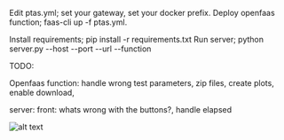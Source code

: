 Edit ptas.yml; set your gateway, set your docker prefix.
Deploy openfaas function; faas-cli up -f ptas.yml.

Install requirements; pip install -r requirements.txt
Run server; python server.py --host <host> --port <port> --url <openfaas url> --function <funcion name>

TODO:

Openfaas function:
    handle wrong test parameters,
    zip files,
    create plots,
    enable download,

server:
    front:
        whats wrong with the buttons?,
        handle elapsed

![alt text](https://github.com/JadKHaddad/Openfaas-Performance-Testing-as-a-Service/image.jpg?raw=true)
